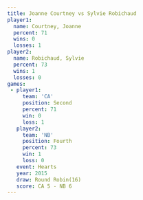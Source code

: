 ```yaml
---
title: Joanne Courtney vs Sylvie Robichaud
player1:                 
  name: Courtney, Joanne 
  percent: 71            
  wins: 0                
  losses: 1              
player2:                 
  name: Robichaud, Sylvie
  percent: 73            
  wins: 1                
  losses: 0              
games:
 - player1:          
     team: 'CA'      
     position: Second
     percent: 71     
     win: 0          
     loss: 1         
   player2:          
     team: 'NB'      
     position: Fourth
     percent: 73     
     win: 1          
     loss: 0         
   event: Hearts        
   year: 2015           
   draw: Round Robin(16)
   score: CA 5 - NB 6   
---
```

